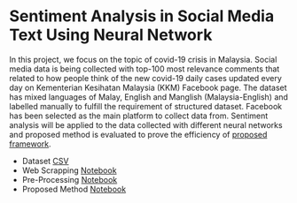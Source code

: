 # Sentiment Analysis in Social Media Text Using Neural Network

In this project, we focus on the topic of covid-19 crisis in Malaysia. Social media data is being collected with top-100 most relevance comments that related to how people think of the new covid-19 daily cases updated every day on Kementerian Kesihatan Malaysia (KKM) Facebook page. The dataset has mixed languages of Malay, English and Manglish (Malaysia-English) and labelled manually to fulfill the requirement of structured dataset. Facebook has been selected as the main platform to collect data from. Sentiment analysis will be applied to the data collected with different neural networks and proposed method is evaluated to prove the efficiency of [proposed framework](https://github.com/iamkatelim/Sentiment-Analysis-in-Social-Media-Text/blob/master/neural%20network/Proposed%20Method%20-%20word2vec%20%2B%20LSTM%20(emoji).ipynb).

- Dataset [CSV](https://github.com/iamkatelim/Sentiment-Analysis-in-Social-Media-Text/blob/master/dataset/with%20emoji.csv)
- Web Scrapping [Notebook](https://github.com/iamkatelim/Sentiment-Analysis-in-Social-Media-Text/blob/master/html%20to%20csv.ipynb)
- Pre-Processing [Notebook](https://github.com/iamkatelim/Sentiment-Analysis-in-Social-Media-Text/blob/master/preprocess/preprocess%20(consider%20emoji).ipynb)
- Proposed Method [Notebook](https://github.com/iamkatelim/Sentiment-Analysis-in-Social-Media-Text/blob/master/neural%20network/Proposed%20Method%20-%20word2vec%20%2B%20LSTM%20(emoji).ipynb)
